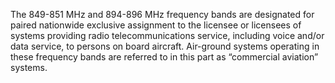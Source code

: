 The 849-851 MHz and 894-896 MHz frequency bands are designated for paired nationwide exclusive assignment to the licensee or licensees of systems providing radio telecommunications service, including voice and/or data service, to persons on board aircraft. Air-ground systems operating in these frequency bands are referred to in this part as “commercial aviation” systems.

